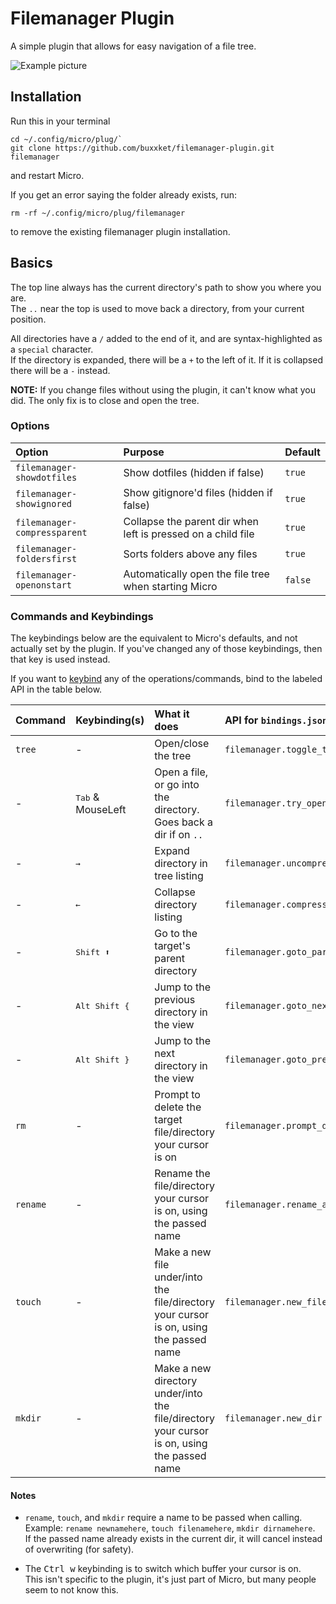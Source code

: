 # Filemanager Plugin

A simple plugin that allows for easy navigation of a file tree.

![Example picture](./example.jpg?raw=true "Example")

## Installation
Run this in your terminal
```
cd ~/.config/micro/plug/`
git clone https://github.com/buxxket/filemanager-plugin.git filemanager
```
and restart Micro.

If you get an error saying the folder already exists, run:
```
rm -rf ~/.config/micro/plug/filemanager
```
to remove the existing filemanager plugin installation.

## Basics

The top line always has the current directory's path to show you where you are.\
The `..` near the top is used to move back a directory, from your current position.

All directories have a `/` added to the end of it, and are syntax-highlighted as a `special` character.\
If the directory is expanded, there will be a `+` to the left of it. If it is collapsed there will be a `-` instead.

**NOTE:** If you change files without using the plugin, it can't know what you did. The only fix is to close and open the tree.

### Options

| Option                       | Purpose                                                      | Default |
| :--------------------------- | :----------------------------------------------------------- | :------ |
| `filemanager-showdotfiles`   | Show dotfiles (hidden if false)                              | `true`  |
| `filemanager-showignored`    | Show gitignore'd files (hidden if false)                     | `true`  |
| `filemanager-compressparent` | Collapse the parent dir when left is pressed on a child file | `true`  |
| `filemanager-foldersfirst`   | Sorts folders above any files                                | `true`  |
| `filemanager-openonstart`    | Automatically open the file tree when starting Micro         | `false` |

### Commands and Keybindings

The keybindings below are the equivalent to Micro's defaults, and not actually set by the plugin. If you've changed any of those keybindings, then that key is used instead.

If you want to [keybind](https://github.com/zyedidia/micro/blob/master/runtime/help/keybindings.md#rebinding-keys) any of the operations/commands, bind to the labeled API in the table below.

| Command  | Keybinding(s)              | What it does                                                                                | API for `bindings.json`               |
| :------- | :------------------------- | :------------------------------------------------------------------------------------------ | :------------------------------------ |
| `tree`   | -                          | Open/close the tree                                                                         | `filemanager.toggle_tree`             |
| -        | <kbd>Tab</kbd> & MouseLeft | Open a file, or go into the directory. Goes back a dir if on `..`                           | `filemanager.try_open_at_cursor`      |
| -        | <kbd>→</kbd>               | Expand directory in tree listing                                                            | `filemanager.uncompress_at_cursor`    |
| -        | <kbd>←</kbd>               | Collapse directory listing                                                                  | `filemanager.compress_at_cursor`      |
| -        | <kbd>Shift ⬆</kbd>         | Go to the target's parent directory                                                         | `filemanager.goto_parent_dir`         |
| -        | <kbd>Alt Shift {</kbd>     | Jump to the previous directory in the view                                                  | `filemanager.goto_next_dir`           |
| -        | <kbd>Alt Shift }</kbd>     | Jump to the next directory in the view                                                      | `filemanager.goto_prev_dir`           |
| `rm`     | -                          | Prompt to delete the target file/directory your cursor is on                                | `filemanager.prompt_delete_at_cursor` |
| `rename` | -                          | Rename the file/directory your cursor is on, using the passed name                          | `filemanager.rename_at_cursor`        |
| `touch`  | -                          | Make a new file under/into the file/directory your cursor is on, using the passed name      | `filemanager.new_file`                |
| `mkdir`  | -                          | Make a new directory under/into the file/directory your cursor is on, using the passed name | `filemanager.new_dir`                 |

#### Notes

- `rename`, `touch`, and `mkdir` require a name to be passed when calling.\
  Example: `rename newnamehere`, `touch filenamehere`, `mkdir dirnamehere`.\
  If the passed name already exists in the current dir, it will cancel instead of overwriting (for safety).

- The <kbd>Ctrl w</kbd> keybinding is to switch which buffer your cursor is on.\
  This isn't specific to the plugin, it's just part of Micro, but many people seem to not know this.
